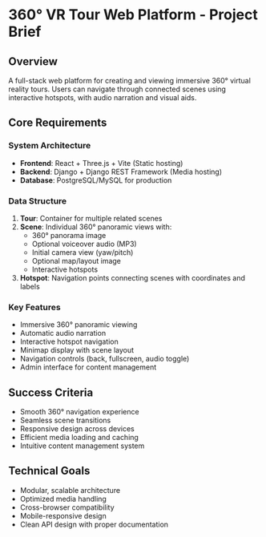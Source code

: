 # 360° VR Tour Web Platform - Project Brief

## Overview
A full-stack web platform for creating and viewing immersive 360° virtual reality tours. Users can navigate through connected scenes using interactive hotspots, with audio narration and visual aids.

## Core Requirements

### System Architecture
- **Frontend**: React + Three.js + Vite (Static hosting)
- **Backend**: Django + Django REST Framework (Media hosting)
- **Database**: PostgreSQL/MySQL for production

### Data Structure
1. **Tour**: Container for multiple related scenes
2. **Scene**: Individual 360° panoramic views with:
   - 360° panorama image
   - Optional voiceover audio (MP3)
   - Initial camera view (yaw/pitch)
   - Optional map/layout image
   - Interactive hotspots
3. **Hotspot**: Navigation points connecting scenes with coordinates and labels

### Key Features
- Immersive 360° panoramic viewing
- Automatic audio narration
- Interactive hotspot navigation
- Minimap display with scene layout
- Navigation controls (back, fullscreen, audio toggle)
- Admin interface for content management

## Success Criteria
- Smooth 360° navigation experience
- Seamless scene transitions
- Responsive design across devices
- Efficient media loading and caching
- Intuitive content management system

## Technical Goals
- Modular, scalable architecture
- Optimized media handling
- Cross-browser compatibility
- Mobile-responsive design
- Clean API design with proper documentation 